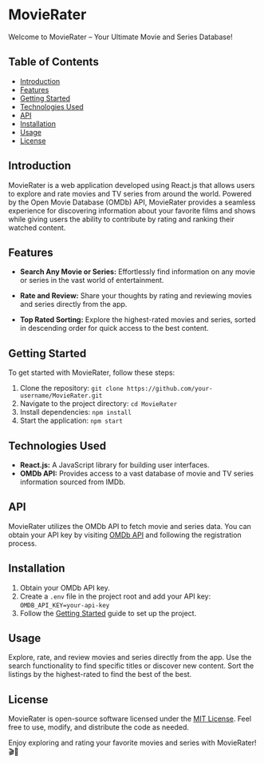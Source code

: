 # MovieRater

Welcome to MovieRater – Your Ultimate Movie and Series Database!

## Table of Contents

- [Introduction](#introduction)
- [Features](#features)
- [Getting Started](#getting-started)
- [Technologies Used](#technologies-used)
- [API](#api)
- [Installation](#installation)
- [Usage](#usage)
- [License](#license)

## Introduction

MovieRater is a web application developed using React.js that allows users to explore and rate movies and TV series from around the world. Powered by the Open Movie Database (OMDb) API, MovieRater provides a seamless experience for discovering information about your favorite films and shows while giving users the ability to contribute by rating and ranking their watched content.

## Features

- **Search Any Movie or Series:** Effortlessly find information on any movie or series in the vast world of entertainment.

- **Rate and Review:** Share your thoughts by rating and reviewing movies and series directly from the app.

- **Top Rated Sorting:** Explore the highest-rated movies and series, sorted in descending order for quick access to the best content.

## Getting Started

To get started with MovieRater, follow these steps:

1. Clone the repository: `git clone https://github.com/your-username/MovieRater.git`
2. Navigate to the project directory: `cd MovieRater`
3. Install dependencies: `npm install`
4. Start the application: `npm start`

## Technologies Used

- **React.js:** A JavaScript library for building user interfaces.
- **OMDb API:** Provides access to a vast database of movie and TV series information sourced from IMDb.

## API

MovieRater utilizes the OMDb API to fetch movie and series data. You can obtain your API key by visiting [OMDb API](https://www.omdbapi.com/) and following the registration process.

## Installation

1. Obtain your OMDb API key.
2. Create a `.env` file in the project root and add your API key: `OMDB_API_KEY=your-api-key`
3. Follow the [Getting Started](#getting-started) guide to set up the project.

## Usage

Explore, rate, and review movies and series directly from the app. Use the search functionality to find specific titles or discover new content. Sort the listings by the highest-rated to find the best of the best.

## License

MovieRater is open-source software licensed under the [MIT License](LICENSE). Feel free to use, modify, and distribute the code as needed.

Enjoy exploring and rating your favorite movies and series with MovieRater! 🎬🌟
